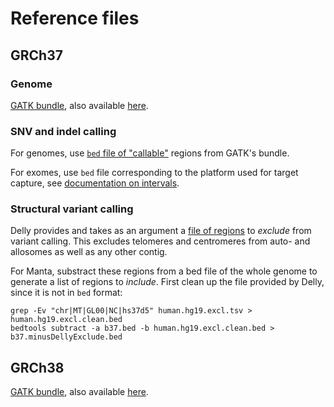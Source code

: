 # Reference files

## GRCh37

### Genome
[GATK bundle](https://software.broadinstitute.org/gatk/download/bundle), also available [here](https://console.cloud.google.com/storage/browser/gatk-legacy-bundles/b37).

### SNV and indel calling
For genomes, use [`bed` file of "callable"](https://github.mskcc/vaporware/docs/INTERVALS.md#genome) regions from GATK's bundle.

For exomes, use `bed` file corresponding to the platform used for target capture, see [documentation on intervals](https://github.mskcc/vaporware/docs/INTERVALS.md#exome-capture-platform).


### Structural variant calling
Delly provides and takes as an argument a [file of regions](https://github.com/dellytools/delly/tree/master/excludeTemplates) to _exclude_ from variant calling. This excludes telomeres and centromeres from auto- and allosomes as well as any other contig.

For Manta, substract these regions from a bed file of the whole genome to generate a list of regions to _include_. First clean up the file provided by Delly, since it is not in `bed` format:
``` shell
grep -Ev "chr|MT|GL00|NC|hs37d5" human.hg19.excl.tsv > human.hg19.excl.clean.bed
bedtools subtract -a b37.bed -b human.hg19.excl.clean.bed > b37.minusDellyExclude.bed
```

## GRCh38
[GATK bundle](https://software.broadinstitute.org/gatk/download/bundle), also available [here](https://console.cloud.google.com/storage/browser/genomics-public-data/resources/broad/hg38).

